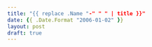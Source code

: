 ```yaml
---
title: "{{ replace .Name "-" " " | title }}"
date: {{ .Date.Format "2006-01-02" }}
layout: post
draft: true
---
```


